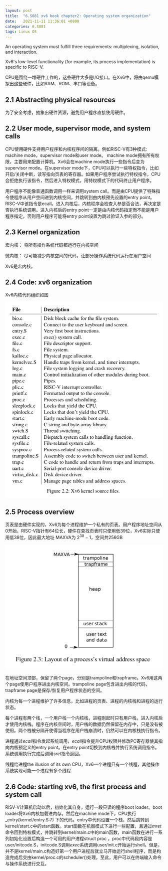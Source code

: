 ```yaml
---
layout: post
title:  "6.S081 xv6 book chapter2: Operating system organization"
date:   2021-11-11 11:36:01 +0800
categories: 6.S081
tags: Linux OS
---
```




An operating system must fulfill three requirements: multiplexing, isolation, and interaction.

Xv6's low-level functionality (for example, its process implementation) is specific to RISC-V.

CPU是围绕一堆硬件工作的，这些硬件大多是I/O接口。在Xv6中，将由qemu模拟出这些硬件，比如RAM、ROM、串口等设备。



## 2.1 Abstracting physical resources

为了安全考虑，抽象出硬件资源，避免用户程序直接使用硬件。



## 2.2 User mode, supervisor mode, and system calls

CPU使用硬件支持用户程序和内核程序间的隔离。例如RISC-V有3种模式: machine mode，supervisor mode和user mode。 machine mode拥有所有权限，主要用来配置计算机。Xv6会在machine mode执行一些指令后变为supervisor mode。在supervisor mode下，CPU可以执行一些特权指令，比如开启/关闭中断，读写指向页表的寄存器。如果用户程序尝试执行特权指令，CPU会拒绝执行该指令，然后进入特权模式，用特权模式下的代码终止用户程序。



用户程序不能像普通函数调用一样来调用system call。而是由CPU提供了特殊指令使程序从用户空间进到内核空间，并跳转到由内核预先设置的entry point。RISC-V中该指令是ecall。进入内核后，内核程序会检查入参是否合法，再决定是否执行系统调用。进入内核后的entry point一定是由内核代码指定而不能是用户程序指定，否则用户程序可能将entry point设置为跳过验证入参的部分。



## 2.3 Kernel organization

宏内核： 将所有操作系统代码都运行在内核空间

微内核： 尽可能减少内核空间的代码，让部分操作系统代码运行在用户空间

Xv6是宏内核。



## 2.4 Code: xv6 organization

Xv6内核代码组织如图



![image-20211111150745105](/assets/2021/11/xv6-ch2/image-20211111150745105.png)

## 2.5 Process overview

 页表是由硬件实现的，Xv6为每个进程维护一个私有的页表。用户程序地址空间从0开始，RISC-V指针有64位长，硬件在查找页表时只使用低39位，Xv6实际只使用低38位，因此最大地址 MAXVA为 $2^{38} - 1$​ ，空间共256GB

![image-20211111145613239](/assets/2021/11/xv6-ch2/image-20211111145613239.png)

在地址空间顶部，保留了两个page，分别是trampoline和trapframe。Xv6用这两个page使用户程序进出内核空间。trampoline page包含进出内核的代码，trapframe page是保存/恢复用户程序状态的空间。

内核为每一个进程维护了许多信息，比如进程的页表、进程的内核栈和进程的运行状态。

每个进程有两个栈，一个用户栈一个内核栈，进程刚起时只有用户栈，进入内核后才使用内核栈。程序在内核空间时，用户栈的数据仍然保留在内存中，只是没有被使用。两个栈被分隔开使得当程序在用户栈崩溃时，仍然可以在内核栈执行指令。

进程通过$ecall$指令发起系统调用，$ecall$指令提升CPU权限并修改PC寄存器使其指向内核预定义的entry point。在entry point切换到内核栈并执行系统调用指令。系统调用执行完成后调用$sret$​指令返回。

线程给进程the illusion of its own CPU，Xv6一个进程只有一个线程，其他操作系统实现可能一个进程有多个线程



## 2.6 Code: starting xv6, the first process and system call

RISV-V计算机启动以后，初始化其自身，运行一段只读的程序boot loader。boot loader将Xv6内核加载进内存。然后在machine mode下，CPU执行_entry(kernel/entry.S:7) 下的代码。entry中代码设置一个栈，然后跳转到kernel/start.c中的start函数。start函数在机器模式下进行一些配置，且通过$mret$命令回到特权模式，并跳转到kernel/main.c中的main函数，main函数在进行一系列初始化设置后构造一个可用的用户进程struct proc ，proc中代码段内容是user/initcode.S，initcode.S调用$exec$​系统调用user/init.c开始运行shell。但是，并不是kernel/main.c构造好第一个用户进程后就立马开始运行shell程序，而是构造完成后交由kernel/proc.c的scheduler()处理。至此，用户可以在终端输入命令与操作系统进行交互。
